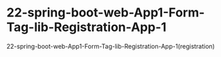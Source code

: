 # 22-spring-boot-web-App1-Form-Tag-lib-Registration-App-1
22-spring-boot-web-App1-Form-Tag-lib-Registration-App-1(registration)
